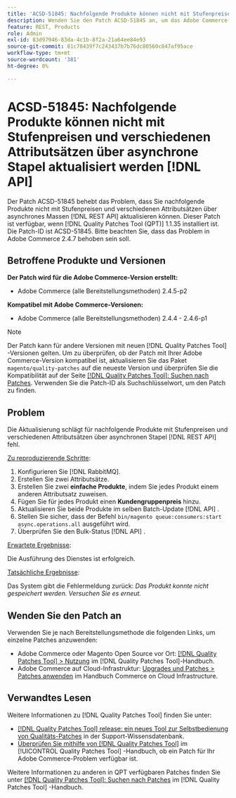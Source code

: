 ```yaml
---
title: 'ACSD-51845: Nachfolgende Produkte können nicht mit Stufenpreisen und verschiedenen Attributsätzen über asynch bulk aktualisiert werden [!DNL API]'
description: Wenden Sie den Patch ACSD-51845 an, um das Adobe Commerce-Problem zu beheben, bei dem Sie nachfolgende Produkte nicht mit Stufenpreisen und verschiedenen Attributsätzen über asynchrones Bulk aktualisieren können [!DNL REST API].
feature: REST, Products
role: Admin
exl-id: 83d97946-83da-4c1b-8f2a-21a64ee84e93
source-git-commit: 81c78439f7c243437b7b76dc80560c847af95ace
workflow-type: tm+mt
source-wordcount: '381'
ht-degree: 0%

---
```


# ACSD-51845: Nachfolgende Produkte können nicht mit Stufenpreisen und verschiedenen Attributsätzen über asynchrone Stapel aktualisiert werden [!DNL API]

Der Patch ACSD-51845 behebt das Problem, dass Sie nachfolgende Produkte nicht mit Stufenpreisen und verschiedenen Attributsätzen über asynchrones Massen [!DNL REST API] aktualisieren können. Dieser Patch ist verfügbar, wenn [!DNL Quality Patches Tool (QPT)] 1.1.35 installiert ist. Die Patch-ID ist ACSD-51845. Bitte beachten Sie, dass das Problem in Adobe Commerce 2.4.7 behoben sein soll.

## Betroffene Produkte und Versionen

**Der Patch wird für die Adobe Commerce-Version erstellt:**

* Adobe Commerce (alle Bereitstellungsmethoden) 2.4.5-p2

**Kompatibel mit Adobe Commerce-Versionen:**

* Adobe Commerce (alle Bereitstellungsmethoden) 2.4.4 - 2.4.6-p1

>[!NOTE]
>
>Der Patch kann für andere Versionen mit neuen [!DNL Quality Patches Tool] -Versionen gelten. Um zu überprüfen, ob der Patch mit Ihrer Adobe Commerce-Version kompatibel ist, aktualisieren Sie das Paket `magento/quality-patches` auf die neueste Version und überprüfen Sie die Kompatibilität auf der Seite [[!DNL Quality Patches Tool]: Suchen nach Patches](https://experienceleague.adobe.com/tools/commerce-quality-patches/index.html). Verwenden Sie die Patch-ID als Suchschlüsselwort, um den Patch zu finden.

## Problem

Die Aktualisierung schlägt für nachfolgende Produkte mit Stufenpreisen und verschiedenen Attributsätzen über asynchronen Stapel [!DNL REST API] fehl.

<u>Zu reproduzierende Schritte</u>:

1. Konfigurieren Sie [!DNL RabbitMQ].
1. Erstellen Sie zwei Attributsätze.
1. Erstellen Sie zwei **einfache Produkte**, indem Sie jedes Produkt einem anderen Attributsatz zuweisen.
1. Fügen Sie für jedes Produkt einen **Kundengruppenpreis** hinzu.
1. Aktualisieren Sie beide Produkte im selben Batch-Update [!DNL API] .
1. Stellen Sie sicher, dass der Befehl `bin/magento queue:consumers:start async.operations.all` ausgeführt wird.
1. Überprüfen Sie den Bulk-Status [!DNL API] .

<u>Erwartete Ergebnisse</u>:

Die Ausführung des Dienstes ist erfolgreich.

<u>Tatsächliche Ergebnisse</u>:

Das System gibt die Fehlermeldung zurück: *Das Produkt konnte nicht gespeichert werden. Versuchen Sie es erneut.*

## Wenden Sie den Patch an

Verwenden Sie je nach Bereitstellungsmethode die folgenden Links, um einzelne Patches anzuwenden:

* Adobe Commerce oder Magento Open Source vor Ort: [[!DNL Quality Patches Tool] > Nutzung](/help/tools/quality-patches-tool/usage.md) im [!DNL Quality Patches Tool]-Handbuch.
* Adobe Commerce auf Cloud-Infrastruktur: [Upgrades und Patches > Patches anwenden](https://experienceleague.adobe.com/docs/commerce-cloud-service/user-guide/develop/upgrade/apply-patches.html) im Handbuch Commerce on Cloud Infrastructure.

## Verwandtes Lesen

Weitere Informationen zu [!DNL Quality Patches Tool] finden Sie unter:

* [[!DNL Quality Patches Tool] release: ein neues Tool zur Selbstbedienung von Qualitäts-Patches](https://experienceleague.adobe.com/en/docs/commerce-knowledge-base/kb/announcements/commerce-announcements/magento-quality-patches-released-new-tool-to-self-serve-quality-patches) in der Support-Wissensdatenbank.
* [Überprüfen Sie mithilfe von  [!DNL Quality Patches Tool]](/help/tools/quality-patches-tool/patches-available-in-qpt/check-patch-for-magento-issue-with-magento-quality-patches.md) im [!UICONTROL Quality Patches Tool] -Handbuch, ob ein Patch für Ihr Adobe Commerce-Problem verfügbar ist.


Weitere Informationen zu anderen in QPT verfügbaren Patches finden Sie unter [[!DNL Quality Patches Tool]: Suchen nach Patches](https://experienceleague.adobe.com/tools/commerce-quality-patches/index.html) im [!DNL Quality Patches Tool] -Handbuch.
